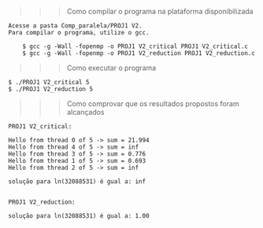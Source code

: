 >>> Como compilar o programa na plataforma disponibilizada

    Acesse a pasta Comp_paralela/PROJ1 V2.
    Para compilar o programa, utilize o gcc. 

        $ gcc -g -Wall -fopenmp -o PROJ1 V2_critical PROJ1 V2_critical.c
        $ gcc -g -Wall -fopenmp -o PROJ1 V2_reduction PROJ1 V2_reduction.c

>>> Como executar o programa

    $ ./PROJ1 V2_critical 5
    $ ./PROJ1 V2_reduction 5
    
>>> Como comprovar que os resultados propostos foram alcançados
    
    PROJ1 V2_critical:
    
    Hello from thread 0 of 5 -> sum = 21.994
    Hello from thread 4 of 5 -> sum = inf
    Hello from thread 3 of 5 -> sum = 0.776
    Hello from thread 1 of 5 -> sum = 0.693
    Hello from thread 2 of 5 -> sum = inf

    solução para ln(32088531) é gual a: inf
    
    
    PROJ1 V2_reduction:
    
    solução para ln(32088531) é gual a: 1.00

    
